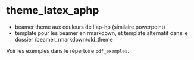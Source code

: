 # theme_latex_aphp

- beamer theme aux couleurs de l'ap-hp (similaire powerpoint)
- template pour les beamer en rmarkdown, et template alternatif dans le dossier /beamer_rmarkdown/old_theme


Voir les exemples dans le répertoire `pdf_exemples`.

